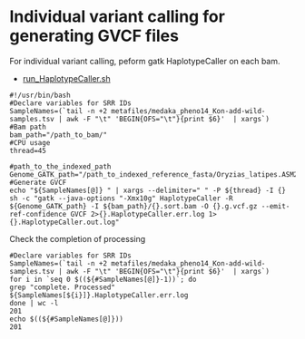 # Individual variant calling for generating GVCF files

For individual variant calling, peform gatk HaplotypeCaller on each bam.

- [run_HaplotypeCaller.sh](scripts/run_HaplotypeCaller.sh)
```
#!/usr/bin/bash
#Declare variables for SRR IDs
SampleNames=(`tail -n +2 metafiles/medaka_pheno14_Kon-add-wild-samples.tsv | awk -F "\t" 'BEGIN{OFS="\t"}{print $6}'  | xargs`)
#Bam path
bam_path="/path_to_bam/"
#CPU usage
thread=45

#path_to_the_indexed_path
Genome_GATK_path="/path_to_indexed_reference_fasta/Oryzias_latipes.ASM223467v1.dna_sm.toplevel.fa"
#Generate GVCF
echo "${SampleNames[@]} " | xargs --delimiter=" " -P ${thread} -I {} sh -c "gatk --java-options "-Xmx10g" HaplotypeCaller -R ${Genome_GATK_path} -I ${bam_path}/{}.sort.bam -O {}.g.vcf.gz --emit-ref-confidence GVCF 2>{}.HaplotypeCaller.err.log 1>{}.HaplotypeCaller.out.log"
```

Check the completion of processing
```
#Declare variables for SRR IDs
SampleNames=(`tail -n +2 metafiles/medaka_pheno14_Kon-add-wild-samples.tsv | awk -F "\t" 'BEGIN{OFS="\t"}{print $6}'  | xargs`)
for i in `seq 0 $((${#SampleNames[@]}-1))`; do
grep "complete. Processed" ${SampleNames[${i}]}.HaplotypeCaller.err.log
done | wc -l
201
echo $((${#SampleNames[@]}))
201
```

